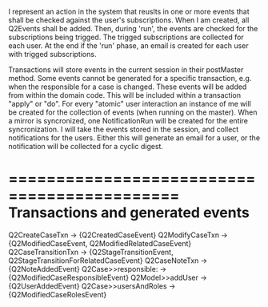 I represent an action in the system that reuslts in one or more events that shall be checked against the user's subscriptions. When I am created, all Q2Events shall be added. Then, during 'run', the events are checked for the subscriptions being trigged.
The trigged subscriptions are collected for each user. At the end if the 'run' phase, an email is created for each user with trigged subscriptions.

Transactions will store events in the current session in their postMaster method. Some events cannot be generated for a specific transaction, e.g. when the responsible for a case is changed. These events will be added from within the domain code. This will be included within a transaction "apply" or "do".
For every "atomic" user interaction an instance of me will be created for the collection of events (when running on the master). When a mirror is syncronized, one NotificationRun will be created for the entire syncronization.
I will take the events stored in the session, and collect notifications for the users. Either this will generate an email for a user, or the notification will be collected for a cyclic digest.

============================================
  Transactions and generated events
============================================
Q2CreateCaseTxn		->	{Q2CreatedCaseEvent}
Q2ModifyCaseTxn	->	{Q2ModifiedCaseEvent, 
						Q2ModifiedRelatedCaseEvent}
Q2CaseTransitionTxn	-> 	{Q2StageTransitionEvent, 
						Q2StageTransitionForRelatedCaseEvent}
Q2CaseNoteTxn 		->	{Q2NoteAddedEvent} 
Q2Case>>responsible:	->	{Q2ModifiedCaseResponsibleEvent}
Q2Model>>addUser 	->	{Q2UserAddedEvent}
Q2Case>>usersAndRoles ->	{Q2ModifiedCaseRolesEvent}

